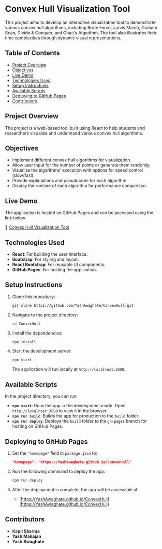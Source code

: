 # Convex Hull Visualization Tool

This project aims to develop an interactive visualization tool to demonstrate various convex hull algorithms, including Brute Force, Jarvis March, Graham Scan, Divide & Conquer, and Chan's Algorithm. The tool also illustrates their time complexities through dynamic visual representations.

## Table of Contents
- [Project Overview](#project-overview)
- [Objectives](#objectives)
- [Live Demo](#live-demo)
- [Technologies Used](#technologies-used)
- [Setup Instructions](#setup-instructions)
- [Available Scripts](#available-scripts)
- [Deploying to GitHub Pages](#deploying-to-github-pages)
- [Contributors](#contributors)

## Project Overview

The project is a web-based tool built using React to help students and researchers visualize and understand various convex hull algorithms.

## Objectives

- Implement different convex hull algorithms for visualization.
- Allow user input for the number of points or generate them randomly.
- Visualize the algorithms' execution with options for speed control (slow/fast).
- Provide explanations and pseudocode for each algorithm.
- Display the runtime of each algorithm for performance comparison.

## Live Demo

The application is hosted on GitHub Pages and can be accessed using the link below:

🔗 [Convex Hull Visualization Tool](https://YashAwaghate.github.io/ConvexHull)

## Technologies Used

- **React**: For building the user interface.
- **Bootstrap**: For styling and layout.
- **React Bootstrap**: For reusable UI components.
- **GitHub Pages**: For hosting the application.

## Setup Instructions

1. Clone this repository:
    ```bash
    git clone https://github.com/YashAwaghate/ConvexHull.git
    ```

2. Navigate to the project directory:
    ```bash
    cd ConvexHull
    ```

3. Install the dependencies:
    ```bash
    npm install
    ```

4. Start the development server:
    ```bash
    npm start
    ```
    The application will run locally at `http://localhost:3000`.

## Available Scripts

In the project directory, you can run:

- **`npm start`**: Runs the app in the development mode. Open `http://localhost:3000` to view it in the browser.
- **`npm run build`**: Builds the app for production to the `build` folder.
- **`npm run deploy`**: Deploys the `build` folder to the `gh-pages` branch for hosting on GitHub Pages.

## Deploying to GitHub Pages

1. Set the `"homepage"` field in `package.json` to:
    ```json
    "homepage": "https://YashAwaghate.github.io/ConvexHull"
    ```

2. Run the following command to deploy the app:
    ```bash
    npm run deploy
    ```

3. After the deployment is complete, the app will be accessible at:
    - [https://YashAwaghate.github.io/ConvexHull](https://YashAwaghate.github.io/ConvexHull)

## Contributors

- **Kapil Sharma** 
- **Yash Mahajan** 
- **Yash Awaghate**
